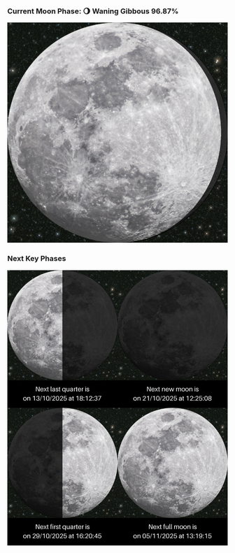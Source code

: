 ### Current Moon Phase: 🌖 Waning Gibbous 96.87%
![Moon Phase](moonphase.png)
### Next Key Phases
![Gallery](gallery.png)